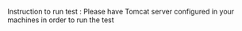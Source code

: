 Instruction to run test : 
Please have Tomcat server configured in your machines in order to run the test